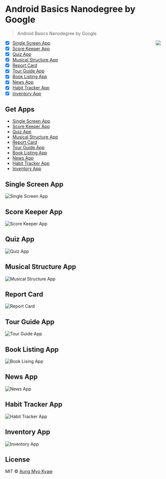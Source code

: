 # Android Basics Nanodegree by Google

> Android Basics Nanodegree by Google

<img src="./AndroidBasicsNanodegreeByGoogle.png" align="right">

- [x] [Single Screen App](#single-screen-app)
- [x] [Score Keeper App](#score-keeper-app)
- [x] [Quiz App](#quiz-app)
- [x] [Musical Structure App](#musical-structure-app)
- [x] [Report Card](#report-card)
- [x] [Tour Guide App](#tour-guide-app)
- [x] [Book Listing App](#book-listing-app)
- [x] [News App](#news-app)
- [x] [Habit Tracker App](#habit-tracker-app)
- [x] [Inventory App](#inventory-app)

## Get Apps

- [Single Screen App][single-screen-app_dl]
- [Score Keeper App][score-keeper-app_dl]
- [Quiz App][quiz-app_dl]
- [Musical Structure App][musical-structure-app_dl]
- [Report Card][report-card_dl]
- [Tour Guide App][tour-guide-app_dl]
- [Book Listing App][book_listing_app_dl]
- [News App][news_app_dl]
- [Habit Tracker App][habit_tracker_app_dl]
- [Inventory App][inventory_app_dl]

## Single Screen App

![Single Screen App][single-screen-app]

## Score Keeper App

![Score Keeper App][score-keeper-app]

## Quiz App

![Quiz App][quiz-app]

## Musical Structure App

![Musical Structure App][musical-structure-app]

## Report Card

![Report Card][report-card]

## Tour Guide App

![Tour Guide App][tour-guide-app]

## Book Listing App

![Book Lising App][book_listing_app]

## News App

![News App][news_app]

## Habit Tracker App

![Habit Tracker App][habit_tracker_app]

## Inventory App

![Inventory App][inventory_app]

## License

MIT © [Aung Myo Kyaw](https://github.com/AungMyoKyaw)

[single-screen-app]: ./AboutMe/media/about_me_sm.png
[score-keeper-app]: ./ScoreKeeper/media/scoreKeeper_sm.png
[quiz-app]: ./QuizApp/media/QuizApp_sm.png
[musical-structure-app]: ./MusicalStructureApp/media/MusicalStructureApp_sm.png
[report-card]: ./ReportCard/media/report-card_sm.png
[tour-guide-app]: ./TourGuideApp/media/tour-guide-app_sm.png
[book_listing_app]: ./BookListingApp/media/book_listing_app_sm.png
[news_app]: ./NewsApp/media/NewsApp_sm.png
[habit_tracker_app]: ./HabitTrackerApp/media/HabitTrackerApp_sm.png
[inventory_app]: ./InventoryApp/media/InventoryApp_sm.png
[single-screen-app_dl]: https://github.com/AungMyoKyaw/Android-Basics-Nanodegree-by-Google/releases/download/v1/AboutMe.apk
[score-keeper-app_dl]: https://github.com/AungMyoKyaw/Android-Basics-Nanodegree-by-Google/releases/download/v1/ScoreKeeper.apk
[quiz-app_dl]: https://github.com/AungMyoKyaw/Android-Basics-Nanodegree-by-Google/releases/download/v1/QuizApp.apk
[musical-structure-app_dl]: https://github.com/AungMyoKyaw/Android-Basics-Nanodegree-by-Google/releases/download/v1/MusicalStructureApp.apk
[report-card_dl]: https://github.com/AungMyoKyaw/Android-Basics-Nanodegree-by-Google/releases/download/v1/ReportCard.apk
[tour-guide-app_dl]: https://github.com/AungMyoKyaw/Android-Basics-Nanodegree-by-Google/releases/download/v1/TourGuideApp.apk
[book_listing_app_dl]: https://github.com/AungMyoKyaw/Android-Basics-Nanodegree-by-Google/releases/download/v1/BookListingApp.apk
[news_app_dl]: https://github.com/AungMyoKyaw/Android-Basics-Nanodegree-by-Google/releases/download/v1/NewsApp.apk
[habit_tracker_app_dl]: https://github.com/AungMyoKyaw/Android-Basics-Nanodegree-by-Google/releases/download/v1/HabitTrackerApp.apk
[inventory_app_dl]: https://github.com/AungMyoKyaw/Android-Basics-Nanodegree-by-Google/releases/download/v1/InventoryApp.apk
